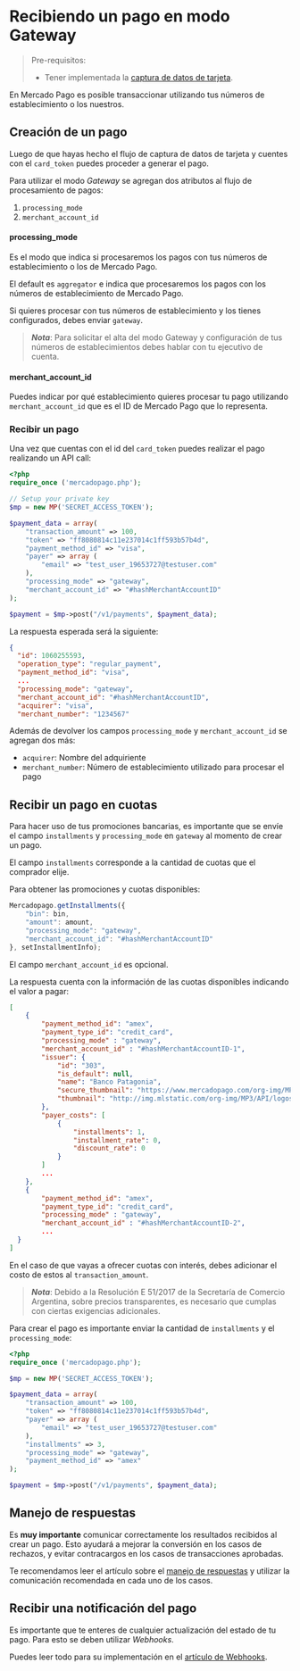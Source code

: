 # Recibiendo un pago en modo Gateway

> Pre-requisitos:
>
> * Tener implementada la [captura de datos de tarjeta](receiving-payment-by-card.es.md#captura-los-datos-de-tarjeta).

En Mercado Pago es posible transaccionar utilizando tus números de establecimiento o los nuestros.

## Creación de un pago

Luego de que hayas hecho el flujo de captura de datos de tarjeta y cuentes con el `card_token` puedes proceder a generar el pago.

Para utilizar el modo _Gateway_ se agregan dos atributos al flujo de procesamiento de pagos:

1. `processing_mode`
2. `merchant_account_id`

#### processing\_mode

Es el modo que indica si procesaremos los pagos con tus números de establecimiento o los de Mercado Pago.

El default es `aggregator` e indica que procesaremos los pagos con los números de establecimiento de Mercado Pago.

Si quieres procesar con tus números de establecimiento y los tienes configurados, debes enviar `gateway`.

> _**Nota**_: Para solicitar el alta del modo Gateway y configuración de tus números de establecimientos debes hablar con tu ejecutivo de cuenta.

#### merchant\_account\_id

Puedes indicar por qué establecimiento quieres procesar tu pago utilizando `merchant_account_id` que es el ID de Mercado Pago que lo representa.

### Recibir un pago

Una vez que cuentas con el id del `card_token` puedes realizar el pago realizando un API call:

```php
<?php
require_once ('mercadopago.php');

// Setup your private key
$mp = new MP('SECRET_ACCESS_TOKEN');

$payment_data = array(
    "transaction_amount" => 100,
    "token" => "ff8080814c11e237014c1ff593b57b4d",
    "payment_method_id" => "visa",
    "payer" => array (
        "email" => "test_user_19653727@testuser.com"
    ),
    "processing_mode" => "gateway",
    "merchant_account_id" => "#hashMerchantAccountID"
);

$payment = $mp->post("/v1/payments", $payment_data);
```

La respuesta esperada será la siguiente:

```json
{
  "id": 1060255593,
  "operation_type": "regular_payment",
  "payment_method_id": "visa",
  ...
  "processing_mode": "gateway",
  "merchant_account_id": "#hashMerchantAccountID",
  "acquirer": "visa",
  "merchant_number": "1234567"
```

Además de devolver los campos `processing_mode` y `merchant_account_id` se agregan dos más:

* `acquirer`: Nombre del adquiriente
* `merchant_number`: Número de establecimiento utilizado para procesar el pago


## Recibir un pago en cuotas

Para hacer uso de tus promociones bancarias, es importante que se envíe el campo `installments` y `processing_mode` en `gateway` al momento de crear un pago.

El campo `installments` corresponde a la cantidad de cuotas que el comprador elije.

Para obtener las promociones y cuotas disponibles:

```javascript
Mercadopago.getInstallments({
    "bin": bin,
    "amount": amount,
    "processing_mode": "gateway",
    "merchant_account_id": "#hashMerchantAccountID"
}, setInstallmentInfo);
```

El campo `merchant_account_id` es opcional.

La respuesta cuenta con la información de las cuotas disponibles indicando el valor a pagar:

```json
[
    {
        "payment_method_id": "amex",
        "payment_type_id": "credit_card",
        "processing_mode" : "gateway",
        "merchant_account_id" : "#hashMerchantAccountID-1",
        "issuer": {
            "id": "303",
            "is_default": null,
            "name": "Banco Patagonia",
            "secure_thumbnail": "https://www.mercadopago.com/org-img/MP3/API/logos/303.gif",
            "thumbnail": "http://img.mlstatic.com/org-img/MP3/API/logos/303.gif"
        },
        "payer_costs": [
            {
                "installments": 1,
                "installment_rate": 0,
                "discount_rate": 0
            }
        ]
        ...
    },
    {
        "payment_method_id": "amex",
        "payment_type_id": "credit_card",
        "processing_mode" : "gateway",
        "merchant_account_id" : "#hashMerchantAccountID-2",
        ...
  }
]

```

En el caso de que vayas a ofrecer cuotas con interés, debes adicionar el costo de estos al `transaction_amount`.


> _**Nota**_: Debido a la Resolución E 51/2017 de la Secretaría de Comercio Argentina, sobre precios transparentes, es necesario que cumplas con ciertas exigencias adicionales.

Para crear el pago es importante enviar la cantidad de `installments` y el `processing_mode`:

```php
<?php
require_once ('mercadopago.php');

$mp = new MP('SECRET_ACCESS_TOKEN');

$payment_data = array(
    "transaction_amount" => 100,
    "token" => "ff8080814c11e237014c1ff593b57b4d",
    "payer" => array (
        "email" => "test_user_19653727@testuser.com"
    ),
    "installments" => 3,
    "processing_mode" => "gateway",
    "payment_method_id" => "amex"
);

$payment = $mp->post("/v1/payments", $payment_data);
```

## Manejo de respuestas

Es **muy importante** comunicar correctamente los resultados recibidos al crear un pago. Esto ayudará a mejorar la conversión en los casos de rechazos, y evitar contracargos en los casos de transacciones aprobadas.

Te recomendamos leer el artículo sobre el [manejo de respuestas](handling-responses.es.md) y utilizar la comunicación recomendada en cada uno de los casos.

## Recibir una notificación del pago

Es importante que te enteres de cualquier actualización del estado de tu pago. Para esto se deben utilizar _Webhooks_.

Puedes leer todo para su implementación en el [artículo de Webhooks](#).